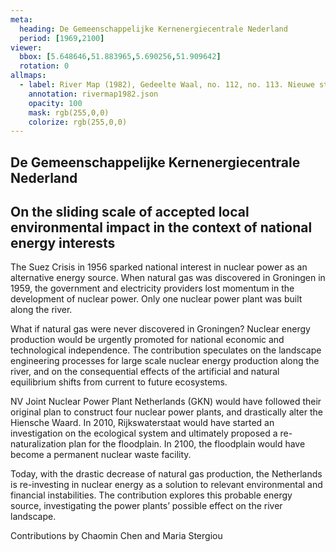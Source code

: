 ```yaml
---
meta:
  heading: De Gemeenschappelijke Kernenergiecentrale Nederland
  period: [1969,2100]
viewer:
  bbox: [5.648646,51.883965,5.690256,51.909642]
  rotation: 0
allmaps:
  - label: River Map (1982), Gedeelte Waal, no. 112, no. 113. Nieuwe stijl, 2023. Scale 1:5,000. The Berlage. Based on River Map Gedeelte Waal, no.112, no. 113. Nieuwe stijl, 1982. Photographs of film projections. Scale 1:5,000. Nationaal Archief, Den Haag.
    annotation: rivermap1982.json
    opacity: 100
    mask: rgb(255,0,0)
    colorize: rgb(255,0,0)
---
```


## De Gemeenschappelijke Kernenergiecentrale Nederland

## On the sliding scale of accepted local environmental impact in the context of national energy interests

The Suez Crisis in 1956 sparked national interest in nuclear power as an alternative energy source. When natural gas was discovered in Groningen in 1959, the government and electricity providers lost momentum in the development of nuclear power. Only one nuclear power plant was built along the river.

What if natural gas were never discovered in Groningen? Nuclear energy production would be urgently promoted for national economic and technological independence. The contribution speculates on the landscape engineering processes for large scale nuclear energy production along the river, and on the consequential effects of the artificial and natural equilibrium shifts from current to future ecosystems.

NV Joint Nuclear Power Plant Netherlands (GKN) would have followed their original plan to construct four nuclear power plants, and drastically alter the Hiensche Waard. In 2010, Rijkswaterstaat would have started an investigation on the ecological system and ultimately proposed a re-naturalization plan for the floodplain. In 2100, the floodplain would have become a permanent nuclear waste facility.

Today, with the drastic decrease of natural gas production, the Netherlands is re-investing in nuclear energy as a solution to relevant environmental and financial instabilities. The contribution explores this probable energy source, investigating the power plants’ possible effect on the river landscape.


Contributions by Chaomin Chen and Maria Stergiou